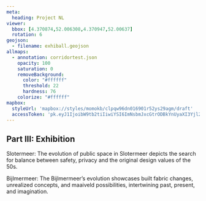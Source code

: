 ```yaml
---
meta:
  heading: Project NL
viewer:
  bbox: [4.370874,52.006308,4.370947,52.00637]
  rotation: 6
geojson:
  - filename: exhiball.geojson
allmaps:
  - annotation: corridortest.json
    opacity: 100
    saturation: 0
    removeBackground:
      color: "#ffffff"
      threshold: 22
      hardness: 76
    colorize: "#ffffff"
mapbox:
  styleUrl: 'mapbox://styles/momokb/clpqw96dn016901r52ys29agm/draft'
  accessToken: 'pk.eyJ1IjoibW9tb2tiIiwiYSI6ImNsbmJxcGtrODBkYnUyaXI3Yjl2ODR1NTkifQ.OvugAnw_FwWro66sJ7Rl5A'
---
```

## Part III: Exhibition

Slotermeer: The evolution of public space in Slotermeer depicts the search for balance between safety, privacy and the original design values of the 50s.

Bijlmermeer: The Bijlmermeer’s evolution showcases built fabric changes, unrealized concepts, and maaiveld possibilities, intertwining past, present, and imagination.